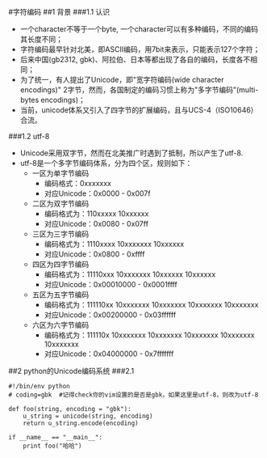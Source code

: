 #字符编码
##1 背景
###1.1 认识
* 一个character不等于一个byte, 一个character可以有多种编码，不同的编码其长度不同；
* 字符编码最早针对北美，即ASCII编码，用7bit来表示，只能表示127个字符；
* 后来中国(gb2312, gbk)、阿拉伯、日本等都出现了各自的编码，长度各不相同；
* 为了统一，有人提出了Unicode，即"宽字符编码(wide character encodings)" 2字节，然而，各国制定的编码习惯上称为"多字节编码"(multi-bytes encodings)；
* 当前，unicode体系又引入了四字节的扩展编码，且与UCS-4（ISO10646）合流。

###1.2 utf-8
* Unicode采用双字节，然而在北美推广时遇到了抵制，所以产生了utf-8.
* utf-8是一个多字节编码体系，分为四个区，规则如下：
	* 一区为单字节编码
		* 编码格式：0xxxxxxx
		* 对应Unicode：0x0000 - 0x007f
	* 二区为双字节编码
		* 编码格式为：110xxxxx 10xxxxxx
		* 对应Unicode：0x0080 - 0x07ff
	* 三区为三字节编码
		* 编码格式为：1110xxxx 10xxxxxxx 10xxxxxx
		* 对应Unicode：0x0800 - 0xffff
	* 四区为四字节编码
		* 编码格式为：11110xxx 10xxxxxxx 10xxxxxx 10xxxxxx
		* 对应Unicode：0x00010000 - 0x0001ffff
	* 五区为五字节编码
		* 编码格式为：111110xx 10xxxxxxx 10xxxxxxx 10xxxxxxx 10xxxxxxx
		* 对应Unicode：0x00200000 - 0x03ffffff
	* 六区为六字节编码
		* 编码格式为：111110x 10xxxxxxx 10xxxxxxx 10xxxxxxx 10xxxxxxx 10xxxxxxx
		* 对应Unicode：0x04000000 - 0x7fffffff

##2 python的Unicode编码系统
###2.1 

	#!/bin/env python
	# coding=gbk  #记得check你的vim设置的是否是gbk，如果这里是utf-8，则改为utf-8

	def foo(string, encoding = "gbk"):
    	u_string = unicode(string, encoding)
    	return u_string.encode(encoding)

	if __name__ == "__main__":
    	print foo("哈哈")
